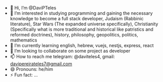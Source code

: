 - 👋 Hi, I’m @DaviPTeles
- 👀 I’m interested in studying programming and gaining the necessary knowledge to become a full stack developer, Judaism (Rabbinic literature), Star Wars (The expanded universe specifically), Christianity (Specifically what is more traditional and historical like patristics and reformed doctrines), history, philosophy, geopolitics, politics, mathematics
- 🌱 I’m currently learning english, hebrew, vuejs, nestjs, express, react
- 💞️ I’m looking to collaborate on some project as developer
- 📫 How to reach me telegram: @daviteles4, gmail: davipereirateles7@gmail.com
- 😄 Pronouns: he/him
- ⚡ Fun fact: ...

<!---
DaviPTeles/DaviPTeles is a ✨ special ✨ repository because its `README.md` (this file) appears on your GitHub profile.
You can click the Preview link to take a look at your changes.
--->
